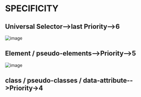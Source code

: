 # SPECIFICITY
## Universal Selector-->last Priority-->6
![image](https://github.com/user-attachments/assets/d7362614-34bf-496a-8595-7e8c01019996)
## Element / pseudo-elements-->Priority-->5
![image](https://github.com/user-attachments/assets/5dc8d220-3f43-47ac-aae0-022e8e1f1aa5)
## class / pseudo-classes / data-attribute-->Priority->4
